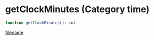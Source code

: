 # getClockMinutes (Category time)

```js
function getClockMinutes(): int
```

[filename](getClockMinutes_m.md ':include')